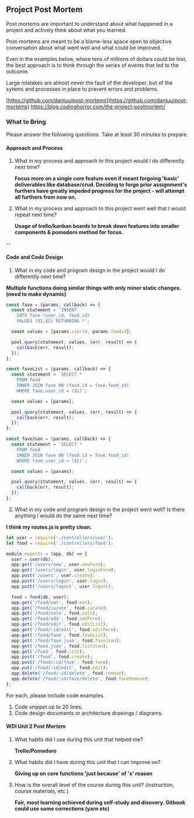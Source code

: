 ## Project Post Mortem

Post mortems are important to understand about what happened in a project and actively think about what you learned.

Post-mortems are meant to be a blame-less space open to objective conversation about what went well and what could be improved.

Even in the examples below, where tens of millions of dollars could be lost, the best approach is to think through the series of events that led to the outcome.

Large mistakes are almost never the fault of the developer, but of the sytems and processes in place to prevent errors and problems.

[https://github.com/danluu/post-mortems](https://github.com/danluu/post-mortems)
https://blog.codinghorror.com/the-project-postmortem/

### What to Bring

Please answer the following questions. Take at least 30 minutes to prepare.

#### Approach and Process

1. What in my process and approach to this project would I do differently next time?

   **Focus more on a single core feature even if meant forgoing 'basic' deliverables like database/crud. Deciding to forgo prior assignment's furthers have greatly impeded progress for the project - will attempt all furthers from now on.**

2) What in my process and approach to this project went well that I would repeat next time?

   **Usage of trello/kanban boards to break down features into smaller components & pomodoro method for focus.**

--

#### Code and Code Design

1. What in my code and program design in the project would I do differently next time?

**Multiple functions doing similar things with only minor static changes. (need to make dynamic)**

```javascript
const fave = (params, callback) => {
  const statement = `INSERT
    INTO fave (user_id, food_id) 
    VALUES ($1,$2) RETURNING *`;

  const values = [params.userid, params.foodid];

  pool.query(statement, values, (err, result) => {
    callback(err, result);
  });
};

const faveList = (params, callback) => {
  const statement = `SELECT *
    FROM food 
    INNER JOIN fave ON (food.id = fave.food_id)
    WHERE fave.user_id = ($1)`;

  const values = [params];

  pool.query(statement, values, (err, result) => {
    callback(err, result);
  });
};

const faveJson = (params, callback) => {
  const statement = `SELECT *
    FROM food 
    INNER JOIN fave ON (food.id = fave.food_id)
    WHERE fave.user_id = ($1)`;

  const values = [params];

  pool.query(statement, values, (err, result) => {
    callback(err, result);
  });
};
```

2. What in my code and program design in the project went well? Is there anything I would do the same next time?

**I think my routes.js is pretty clean.**

```javascript
let user = require('./controllers/user');
let food = require('./controllers/food');

module.exports = (app, db) => {
  user = user(db);
  app.get('/users/new', user.newForm);
  app.get('/users/login', user.loginForm);
  app.post('/users', user.create);
  app.post('/users/login', user.login);
  app.post('/users/logout', user.logout);

  food = food(db, user);
  app.get('/food/eat', food.eat);
  app.get('/food/curate', food.curate);
  app.get('/food/solo', food.solo);
  app.get('/food/add', food.addForm);
  app.get('/food/edit', food.editList);
  app.get('/food/:id/edit', food.editForm);
  app.get('/food/fave', food.faveList);
  app.get('/food/fave.json', food.faveJson);
  app.get('/food.json', food.listJson);
  app.get('/food', food.list);
  app.post('/food', food.create);
  app.post('/food/:id/fave', food.fave);
  app.put('/food/:id/edit', food.edit);
  app.delete('/food/:id/delete', food.remove);
  app.delete('/food/:id/fave/delete', food.faveRemove);
};
```

For each, please include code examples.

1. Code snippet up to 20 lines.
2. Code design documents or architecture drawings / diagrams.

#### WDI Unit 2 Post Mortem

1. What habits did I use during this unit that helped me?

   **Trello/Pomodoro**
2. What habits did I have during this unit that I can improve on?

   **Giving up on core functions 'just because' of 'x' reason**
3. How is the overall level of the course during this unit? (instruction, course materials, etc.)

   **Fair, most learning achieved during self-study and disovery. Gitbook could use some corrections (yarn etc)**
